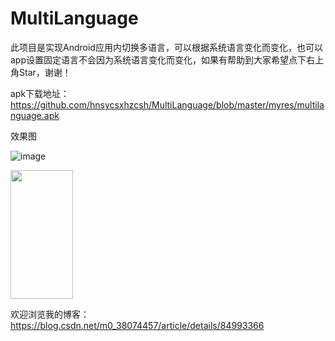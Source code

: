 # MultiLanguage
此项目是实现Android应用内切换多语言，可以根据系统语言变化而变化，也可以app设置固定语言不会因为系统语言变化而变化，如果有帮助到大家希望点下右上角Star，谢谢！

apk下载地址：https://github.com/hnsycsxhzcsh/MultiLanguage/blob/master/myres/multilanguage.apk

效果图

![image](https://github.com/hnsycsxhzcsh/MultiLanguage/blob/master/myres/multilanguage.gif)

<img src="https://github.com/hnsycsxhzcsh/MultiLanguage/blob/master/myres/multilanguage.gif"  height="206" width="100">

欢迎浏览我的博客：https://blog.csdn.net/m0_38074457/article/details/84993366

